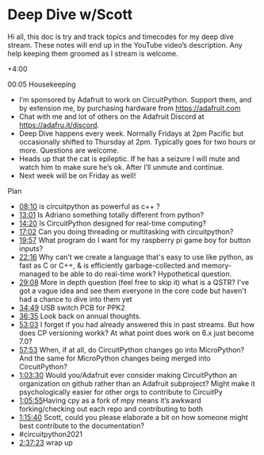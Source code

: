# Deep Dive w/Scott


Hi all, this doc is try and track topics and timecodes for my deep dive stream. These notes will end up in the YouTube video’s description. Any help keeping them groomed as I stream is welcome.


+4:00


00:05 Housekeeping
* I’m sponsored by Adafruit to work on CircuitPython. Support them, and by extension me, by purchasing hardware from https://adafruit.com
* Chat with me and lot of others on the Adafruit Discord at https://adafru.it/discord.
* Deep Dive happens every week. Normally Fridays at 2pm Pacific but occasionally shifted to Thursday at 2pm. Typically goes for two hours or more. Questions are welcome.
* Heads up that the cat is epileptic. If he has a seizure I will mute and watch him to make sure he’s ok. After I’ll unmute and continue.
* Next week will be on Friday as well!


Plan
* [08:10](https://www.youtube.com/watch?v=VIDEO_2021_01_08?t=490) is circuitpython as powerful as c++ ?
* [13:01](https://www.youtube.com/watch?v=VIDEO_2021_01_08?t=781) Is Adriano something totally different from python?
* [14:20](https://www.youtube.com/watch?v=VIDEO_2021_01_08?t=860) Is CircuitPython designed for real-time computing?
* [17:02](https://www.youtube.com/watch?v=VIDEO_2021_01_08?t=1022) Can you doing threading or multitasking with circuitpython?
* [19:57](https://www.youtube.com/watch?v=VIDEO_2021_01_08?t=1197) What program do I want for my raspberry pi game boy for button inputs?
* [22:16](https://www.youtube.com/watch?v=VIDEO_2021_01_08?t=1336) Why can't we create a language that's easy to use like python, as fast as C or C++, & is efficiently garbage-collected and memory-managed to be able to do real-time work? Hypothetical question.
* [29:08](https://www.youtube.com/watch?v=VIDEO_2021_01_08?t=1748) More in depth question (feel free to skip it) what is a QSTR? I've got a vague idea and see them everyone in the core code but haven't had a chance to dive into them yet
* [34:49](https://www.youtube.com/watch?v=VIDEO_2021_01_08?t=2089) USB switch PCB for PPK2
* [36:35](https://www.youtube.com/watch?v=VIDEO_2021_01_08?t=2195) Look back on annual thoughts.
* [53:03](https://www.youtube.com/watch?v=VIDEO_2021_01_08?t=3183) I forget if you had already answered this in past streams. But how does CP versioning workk? At what point does work on 6.x just become 7.0?
* [57:53](https://www.youtube.com/watch?v=VIDEO_2021_01_08?t=3473) When, if at all, do CircuitPython changes go into MicroPython? And the same for MicroPython changes being merged into CircuitPython?
* [1:03:30](https://www.youtube.com/watch?v=VIDEO_2021_01_08?t=3810) Would you/Adafruit ever consider making CircuitPython an organization on github rather than an Adafruit subproject? Might make it psychologically easier for other orgs to contribute to CircuitPy
* [1:05:55](https://www.youtube.com/watch?v=VIDEO_2021_01_08?t=3955) ​Having cpy as a fork of mpy means it’s awkward forking/checking out each repo and contributing to both
* [1:15:40](https://www.youtube.com/watch?v=VIDEO_2021_01_08?t=4540) Scott, could you please elaborate a bit on how someone might best contribute to the documentation?
* #circuitpython2021
* [2:37:23](https://www.youtube.com/watch?v=VIDEO_2021_01_08?t=9443) wrap up
